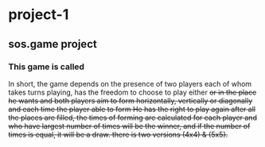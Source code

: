 # project-1
## sos.game project
### This game is called <SOS>
In short, the game depends on the presence of two players each of whom takes turns playing, has the freedom to choose to play either <S> or <O> in the place he wants    and both players aim to form <SOS> horizontally, vertically or diagonally and each time the player able to form <SOS> He has the right to play again after all the places are filled, the times of forming <SOS> are calculated for each player and who have largest number of times will be the winner, and if the number of times is       equal, it will be a draw.
there is two versions (4x4) & (5x5).
